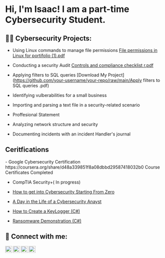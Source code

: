 <h1>Hi, I'm Isaac! I am a part-time Cybersecurity Student.

<h2>👨‍💻 Cybersecurity Projects:</h2>

- Using Linux commands to manage file permissions [File permissions in Linux for portifolio (1).pdf](https://github.com/user-attachments/files/17297178/File.permissions.in.Linux.for.portifolio.1.pdf)


- Conducting a security Audit [Controls and compliance checklist r.pdf](https://github.com/user-attachments/files/17403679/Controls.and.compliance.checklist.r.pdf)

- Applying filters to SQL queries [Download My Project](https://github.com/your-username/your-repo/raw/main/Apply filters to SQL queries .pdf)
  
- Identifying vulberabilities for a small business
- Importing and parsing a text file in a security-related scenario
- Proffesional Statement
- Analyzing network structure and security
- Documenting incidents with an incident Handler's journal 

<h2>Ceritfications</h2> 
- Google Cybersecurity Certification https://coursera.org/share/d48a339851f8a08dbbd29587418032b0
Course Certificates Completed


- CompTIA Security+( In progress)



- [How to get into Cybersecurity Starting From Zero](https://www.youtube.com/watch?v=a83ASGn_V_s)
- [A Day in the Life of a Cybersecurity Anayst](https://www.youtube.com/watch?v=uHy3oM7NnoU)
- [How to Create a KeyLogger (C#)](https://www.youtube.com/watch?v=N-L9hklSlNk)
- [Ransomware Demonstration (C#)](https://www.youtube.com/watch?v=OfvdQeh79s0)
  

<h2> 🤳 Connect with me:</h2>

[<img align="left" alt="JoshMadakor | YouTube" width="22px" src="https://cdn.jsdelivr.net/npm/simple-icons@v3/icons/youtube.svg" />][youtube]
[<img align="left" alt="JoshMadakor | Twitter" width="22px" src="https://cdn.jsdelivr.net/npm/simple-icons@v3/icons/twitter.svg" />][twitter]
[<img align="left" alt="JoshMadakor | LinkedIn" width="22px" src="https://cdn.jsdelivr.net/npm/simple-icons@v3/icons/linkedin.svg" />][linkedin]
[<img align="left" alt="JoshMadakor | Instagram" width="22px" src="https://cdn.jsdelivr.net/npm/simple-icons@v3/icons/instagram.svg" />][instagram]

[twitter]: https://twitter.com/joshmadakor
[youtube]: https://www.youtube.com/c/joshmadakor
[instagram]: https://www.instagram.com/joshmadakor/
[linkedin]: https://linkedin.com/in/joshmadakor

<!--
**joshmadakor1/joshmadakor1** is a ✨ _special_ ✨ repository because its `README.md` (this file) appears on your GitHub profile.

Here are some ideas to get you started:

- 🔭 I’m currently working on ...
- 🌱 I’m currently learning ...
- 👯 I’m looking to collaborate on ...
- 🤔 I’m looking for help with ...
- 💬 Ask me about ...
- 📫 How to reach me: ...
- 😄 Pronouns: ...
- ⚡ Fun fact: ...
-->
